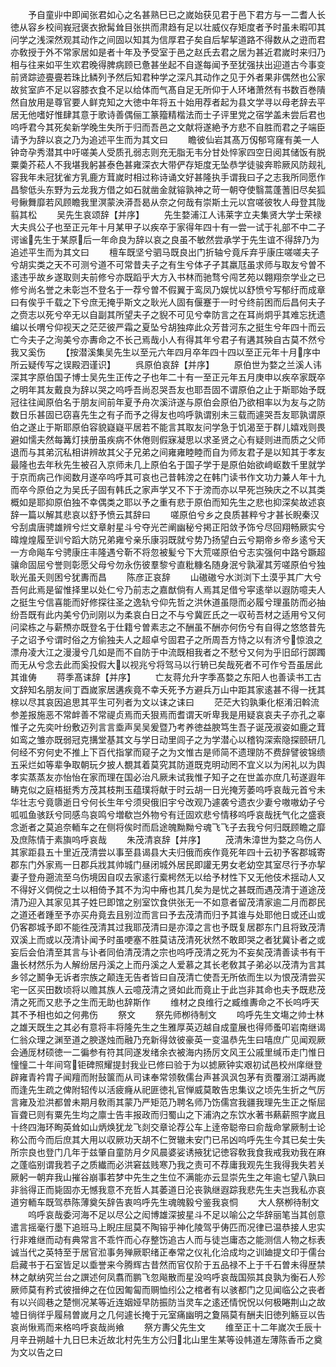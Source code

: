 <!-- { "loadSidebar": true } -->
　　予自童丱中即闻张君如心之名甚熟巳已之嵗始获见君于邑下君方与一二耆人长徳从容乡校间峩冠褒衣掀髯耸目张拱而肃趋有足以壮威仪存矩度者予时虽未暇叩其问学之浅深然观其动作之间固以知其为信厚君子矣自后挈挈道路不得数从之逰而君亦敎授于外不常家居如是者十年及予受室于邑之赵氏去君之居为甚近君嵗时来归乃相与往来如平生欢君晚得脾病顾已惫甚坐起不自遂每闻予至犹强扶出迎道古今事变前贤踪迹亹亹若珠比鳞列予然后知君种学之深凡其动作之见于外者果非偶然也公家故贫室庐不足以容膝衣食不足以给体而气髙自足无所仰于人环堵萧然有书数百巻隤然自放用是尊官要人鲜克知之大徳中年将五十始用荐者起为县文学寻以母老辞去平居无他嗜好惟肆其意于歌诗善偶俪工篆籀精楷法而士子评里党之宿学盖未尝后君也呜呼君今其死矣新学晚生失所于归而吾邑之文献将遂絶予方悲不自胜而君之子端臣请予为辞以哀之乃为追述平生而为其文曰
　　瞻彼仙岩其髙万仭郁穹窿有美一人钟竒孕秀潜其中吁嗟美人受质孔弱志则充无脂无韦分甘处悴家四空日阅其储饭有脱粟羮芥菘人不我堪我躬甚泰色甚雍深衣大带俨存矩度无坠恭学徒骏奔聆厥风防觌礼容我年未冠犹雀方乳鹿方茸嵗时相过称诗诵文好甚隆执手谓我曰子之志我所同愿作昌黎低头东野为云龙我方借之如石就凿金就镕孰神之苛一朝夺使翳蒿蓬蓍旧尽矣狐号鳅舞靡若风顾瞻我里溟蒙泱漭吾曷从奈之何哉有崇斯土元以宫嗟彼牧人母登其陇翦其松
　　吴先生哀颂辞【并序】
　　先生婺浦江人讳莱字立夫集贤大学士荣禄大夫呉公子也至正元年十月某甲子以疾卒于家得年四十有一尝一试于礼部不中二子谔谧先生于某原后一年命良为辞以哀之良虽不敏然尝承学于先生谊不得辞乃为追述平生而为其文曰
　　檀车既坚兮驷马既良出门折轴兮竟斥弃乎康庄嗟嗟夫子兮胡实类之天不可测兮道不可常昔夫子之有生兮体孑孑其羸尫虽求师与取友兮曽不逺违乎故乡遂取则夫前修兮亦既蹈乎大方入书林而驰骛兮闯艺苑以翺翔奈学业之已修兮尚名誉之未彰岂不登名于一荐兮曽不假翼于鸾凤乃娱忧以舒愤兮写郁纡而成章曰有俟乎千载之下兮庶无掩乎斯文之耿光人固有偃蹇于一时兮终前困而后昌何夫子之赍志以死兮卒无以自副其所望夫子之貎不可见兮幸防言之在耳尚炯乎其难忘抚遗编以长喟兮仰视天之茫茫彼严霜之夏坠兮胡独瘁此众芳昔河东之挺生兮年四十而云亡今夫子之洵美兮亦夀命之不长己焉哉小人有得其年兮君子有遘其殃自古莫不然兮我又奚伤
　　【按潜溪集吴先生以至元六年四月卒年四十四以至正元年十月序中所云疑传写之误殿泗谨识】
　　呉原伯哀辞【并序】
　　原伯世为婺之兰溪人讳深其字原伯国子博士吴先生正传之子也年二十有一至正元年五月庚申以疾卒家既卒之明年其友戴良为辞以哭之呜呼吾尚忍哭吾友也耶吾固不谓原伯之止于斯耶始予既冠往往闻原伯名于朋友间前年夏予舟次溪浒遂与原伯会原伯乃欲相率以为友与之防数日乐甚固已窃喜先生之有子而予之得友也呜呼孰谓别未三载而遽哭吾友耶孰谓原伯之遂止于斯耶原伯容貌嶷嶷平居若不能言其取友问学急于饥渴至于群儿嬉戏则畏避如懦夫然每篝灯挟册虽疾病不休倦则假寐凝思以求圣贤之心有疑则进而质之父师退而与其弟沉私相讲辨故其父子兄弟之间雍雍睦睦而自为师友君子是以知其于孝友最隆也去年秋先生被召入京师未几上原伯名于国子学于是原伯始欲﨑岖数千里就学于京而病己作阅数月遂卒呜呼其可哀也己昔韩滂之在韩门读书作文功力兼人年十九而卒今原伯之为吴氏子固有韩氏之家声学又不下于滂而亦以早死岂殃庆之不以其类概如是耶抑原伯独不幸偶类之耶以予之重有悲于原伯而知先生之悲也抑深矣故述哀辞一篇以解其悲哀以舒予愤云其辞曰
　　嗟原伯兮乡之良质甚粹兮才甚长睨秦汉兮刮虞唐骋雄辨兮烂文章射星斗兮夺光芒阐幽秘兮掲正阳敛予饰兮尽回翔畅厥实兮暐煌煌履至训兮蹈大防兄弟雍兮亲乐康羽既就兮势乃扬望白云兮期帝乡帝乡逺兮天一方命飚车兮骋康庄丰隆遇兮靳不将忽被髪兮下大荒嗟原伯兮志实强何中路兮蹶超骧命固屈兮誉则彰愿父母兮勿永伤彼羣黎兮直粃糠名随身泯兮孰濯其芳嗟原伯兮独耿光虽夭则困兮犹夀而昌
　　陈彦正哀辞
　　山磝磝兮水浏浏下土漠乎其广大兮吾何此焉是留惟择里以处仁兮乃前志之嘉猷倘有人焉其足借兮寜逺举以遐防噫夫人之挺生兮信喜能而好修探往圣之逸轨兮仰先哲之洪休道虽隠而必履兮理虽防而必抽纷吾既有此内美兮仍刓刚以为柔哀白日之不与兮冀匠氏之一収茍吾材之适用兮又何问梁栋之与薪槱亦既登名于仕籍兮曽素志之不酬虽不酬亦何伤兮有自得之悠悠昔先子之诏予兮谓时俗之方偷独夫人之超卓兮固君子之所周吾方恃之以有济兮惊浪之漂舟凌大江之漫漫兮几如是而不自防于中流既相我者之不憖兮又何为乎旧邱行踯躅而无从兮念去此而奚投假大以视兆兮将驾马以行辀已矣哉死者不可作兮吾虽居此其谁俦
　　蒋季髙诔辞【并序】
　　亡友蒋允升字季髙婺之东阳人也善读书工古文辞知名朋友间丁酉嵗家居遘疾竟不幸夭死予方避兵万山中距其家逺甚不得一抚其榇以尽其哀因追思其平生可列者为文以诔之诔曰
　　茫茫大钧孰秉化枢淆汨斡流参差报施恶不常衅善不常禔贞焉而夭狠焉而耆谓天听卑我是用疑哀哀夫子亦孔之辜惟子之先奕叶纷敷迈列言言埀声吴吴爰暨乃考养徳益腴笃生吾子诞茂淑姿如鹿之茸如鸾之雏亦既弱冠克搆堂基其文与学日动里闾子之为学潜心以稽钩深索隐探颐研几何经不穷何史不推上下百代指掌而窥子之为文惟古是师简不遗理防不费辞譬彼锦缋五采烂如等辈争取朝玩夕披人覩其着莫究其防道既克明动罔不宜义以为闲礼以为舆孝实蒸蒸友亦怡怡在家而理在国必治凡厥未试我惟子知子之在世盖亦庶几茍遂遐年畴克似之庭梧挺秀方茂其枝荆玉蕴璞将献于时云胡一日光掩芳萎呜呼哀哉元首兮未华壮志兮竟隳逝日兮何长生年兮须臾俄旧宇兮改观乃遽袭兮遗衣少妻兮嗷嗷幼子兮呱呱鱼骇跃兮同感鸟哀鸣兮増欷岂外物兮有迁固欢悲兮情移呜呼哀哉抚气化之盛衰念逝者之莫追奈輀车之在侧将俟时而启途魄黝黝兮魂飞飞子去我兮何归既顾瞻之靡及庶陈情于素旟呜呼哀哉
　　朱茂清哀辞【并序】
　　茂清朱漳世为婺之乌伤人其家距县五十里近茂清尝以事至县谒县大夫归俄而疾作竟死年四十云初予客郡城寄郡东门外家焉一日郡兵戕其帅城门昼闭城外居民即讙无男女老幼空其室尽行予亦挈妻子登舟遡流至乌伤境因自叹去家逺行槖枵然无以给予材性下又无他伎术揺动人又不得好义倜傥之士以相倚予其不为沟中瘠也其几矣为是忧之甚既而遇茂清于道途茂清乃迎入其家见其子姓巳即馆之别室饮食供张无一不如意者留茂清家逾二月而郡民之道还者踵至予亦买舟竟去且别泣而言曰予去茂清而归予其谁与处耶他日或还山或仍客郡城予即不能徃茂清其过我耶茂清曰是亦漳之言也予既复居郡东门且将致茂清双溪上而或以茂清讣闻予时虽哽塞不胜莫诘茂清死状然不敢即哭之者犹冀讣者之或妄后会伯清至其言与讣者同伯清茂清之宗也呜呼茂清之死为不妄矣茂清善读书有干蛊长材然乐为人解纷居丹溪之上而丹溪之人爱慕之其长老敎其子弟必以茂清为言其乡邻之鬭争无诉者宗族之颠连无告者皆曰自茂清亡使吾无所依而生以为恨茂清尝买宅一区买田数顷将以赡其族人云噫茂清之贤如此而竟止于此岂非其命也夫予既悲茂清之死而又悲予之生而无助也辞斯作
　　维材之良维行之臧维夀命之不长呜呼天其不予相也如之何弗伤
　　祭文
　　祭先师栁待制文
　　呜呼先生文塲之帅士林之雄天既生之其必有意将丰将隆先生之生雅厚英迈越自成童展也得师蚤叩岩南继谒仁翁众理之渊至道之腴遂烛而融乃充新得敛彼豪英一变温恭先生曰嘻庶广见闻观厥会通厐材硕徳一二徧参有符其同遂发绪余衣被海内扬厉文风王公戚里缄币走门惟日憧憧二十年间穹钜碑照耀提封我业已修曰验于为以摅厥钟实艰初试邑校州庠继登辟雍青衿胄子闻羶而附鼔箧而从司诔奉常领敎儒台声甚沨沨包茅有贡覆溺江湖再嵗而逢先生疏之俾附轺传以活疲癃从祀匪徳礼官惮威莫敢告忠集议之顷先生折之气厉言雍及涖洪都曽未期月敎雨其蒙乃严矩范乃聘名师乃饬儒宫我疆我理先生正之惭屈盲聋已则有粟先生均之廪士告丰报政而归蜀山之下浦汭之东饮水著书爇薪照字嵗且十终四海环眴英耸如山炳焕犹龙飞剡交章论荐公车上逹帝聪帝曰俞哉命掌厥制士论称公而今而后庶其大用以収厥功天胡不仁贺辙未安门已吊凶呜呼先生今其已矣士失所宗良也登门几年于兹肇自童防月夕风晨婆娑诱掖犹记徳容敎我食我戒我劝我在麻之蓬临别谓我若子之质纎而必洪窘兹贱寒乃我之责可不荐庸我观先生我得我失若关厥躬一朝弃我山摧谷崩事若梦中先生之生位不满能亦云显崇先生之年逾七望八孰曰非翁得正而毙固亦无憾我意不充哲人其萎道日沦丧孰继遐踪我悲先生夫岂我私亦哀道穷輀车既驾恭陈薄奠矢辞告衷呜呼先生魂魄毅兮鉴我哀恫
　　大人祭栁待制文
　　呜呼哀哉委河海不足以尽公之闳博雄深披星斗不足以喻公之华辞丽笔当其创意遣言摇毫行墨下追班马上睨庄屈莫不陶镕乎神化陵驾乎俦匹而况律已温恭接人忠实行非难继而动有典常言不乖忤而心存整饬追古人而与徒岂庸态之能测信人物之标表诚当代之英特至于居官涖事务殚厥职绪正奉常之仪礼化洽成均之训廸提文印于儒台启藏书于石室皆足以埀誉来今腾辉古昔然而官仅阶于五品禄不上于千石曽未得歴禁林之献纳究兰台之譔述何凤翥而鹏飞忽飚散而星没呜呼哀哉国殒其良孰为衡石人殄厥师莫有矜式彼搢绅之在位因匍匐而赒恤纼公之棺者有以骇都门之见闻临公之丧者有以兴闾巷之楚恻况某等近连姻娅早防振防当灵车之逺还情怳怳以何极睠荆山之故墟日徜徉乎履舄曽嵗月之几何遽长掩于元室痛幽明之夐隔莫有酬夫旧徳列觞豆以告哀尚愀焉而来格呜呼哀哉尚飨
　　祭方夀父先生文
　　维至正十二年嵗次壬辰十月辛丑朔越十九日巳未近故北村先生方公归北山里生某等设帏道左薄陈香币之奠为文以告之曰
